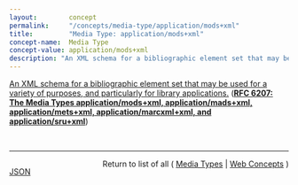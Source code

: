 ```yaml
---
layout:        concept
permalink:     "/concepts/media-type/application/mods+xml"
title:         "Media Type: application/mods+xml"
concept-name:  Media Type
concept-value: application/mods+xml
description: "An XML schema for a bibliographic element set that may be used for a variety of purposes, and particularly for library applications."
---
```


[An XML schema for a bibliographic element set that may be used for a variety of purposes, and particularly for library applications.](https://datatracker.ietf.org/doc/html/rfc6207#section-2 "Read documentation for Media Type &#34;application/mods+xml&#34;") (**[RFC 6207: The Media Types application/mods+xml, application/mads+xml, application/mets+xml, application/marcxml+xml, and application/sru+xml](/specs/IETF/RFC/6207 "This document specifies media types for the following formats: MODS (Metadata Object Description Schema), MADS (Metadata Authority Description Schema), METS (Metadata Encoding and Transmission Standard), MARCXML (MARC21 XML Schema), and the SRU (Search/Retrieve via URL Response Format) protocol response XML schema. These are all XML schemas providing representations of various forms of information including metadata and search results.")**)

<br/>
<hr/>

<p style="float : left"><a href="./application/mods+xml.json" title="JSON representing this particular Web Concept value">JSON</a></p>
<p style="text-align: right">Return to list of all ( <a href="../media-type/">Media Types</a> | <a href="../">Web Concepts</a> )</p>
